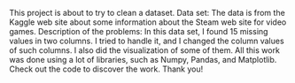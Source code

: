 This project is about to try to clean a dataset.
Data set:
The data is from the Kaggle web site about some information about the Steam web site for video games.
Description of the problems:
In this data set, I found 15 missing values in two columns. I tried to handle it, and I changed the column values of such columns.
I also did the visualization of some of them. 
All this work was done using a lot of libraries, such as Numpy, Pandas, and Matplotlib. Check out the code to discover the work.
Thank you!
